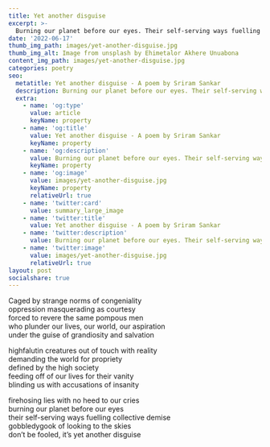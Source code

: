 ```yaml
---
title: Yet another disguise
excerpt: >-
  Burning our planet before our eyes. Their self-serving ways fuelling collective demise. Gobbledygook of looking to the skies don’t be fooled, it’s yet another disguise  ...
date: '2022-06-17'
thumb_img_path: images/yet-another-disguise.jpg
thumb_img_alt: Image from unsplash by Ehimetalor Akhere Unuabona
content_img_path: images/yet-another-disguise.jpg
categories: poetry
seo:
  metatitle: Yet another disguise - A poem by Sriram Sankar
  description: Burning our planet before our eyes. Their self-serving ways fuelling collective demise. Gobbledygook of looking to the skies don’t be fooled, it’s yet another disguise  ...
  extra:
    - name: 'og:type'
      value: article
      keyName: property
    - name: 'og:title'
      value: Yet another disguise - A poem by Sriram Sankar
      keyName: property
    - name: 'og:description'
      value: Burning our planet before our eyes. Their self-serving ways fuelling collective demise. Gobbledygook of looking to the skies don’t be fooled, it’s yet another disguise  ...
      keyName: property
    - name: 'og:image'
      value: images/yet-another-disguise.jpg
      keyName: property
      relativeUrl: true
    - name: 'twitter:card'
      value: summary_large_image
    - name: 'twitter:title'
      value: Yet another disguise - A poem by Sriram Sankar
    - name: 'twitter:description'
      value: Burning our planet before our eyes. Their self-serving ways fuelling collective demise. Gobbledygook of looking to the skies don’t be fooled, it’s yet another disguise  ...
    - name: 'twitter:image'
      value: images/yet-another-disguise.jpg
      relativeUrl: true
layout: post
socialshare: true
---
```

Caged by strange norms of congeniality   
oppression masquerading as courtesy   
forced to revere the same pompous men   
who plunder our lives, our world, our aspiration    
under the guise of grandiosity and salvation     

highfalutin creatures out of touch with reality     
demanding the world for propriety    
defined by the high society    
feeding off of our lives for their vanity    
blinding us with accusations of insanity    

firehosing lies with no heed to our cries    
burning our planet before our eyes    
their self-serving ways fuelling collective demise    
gobbledygook of looking to the skies    
don’t be fooled, it’s yet another disguise    